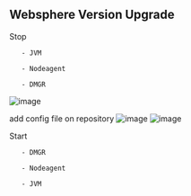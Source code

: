 ## Websphere Version Upgrade

Stop
      
       - JVM
	   
       - Nodeagent
	   
       - DMGR
![image](https://user-images.githubusercontent.com/3519706/80278799-e41c5300-8701-11ea-95bf-0d124ddbf6df.png)

add config file on repository
![image](https://user-images.githubusercontent.com/3519706/80278809-fc8c6d80-8701-11ea-83d3-b69f90367513.png)
![image](https://user-images.githubusercontent.com/3519706/80278820-1332c480-8702-11ea-8dc5-cc96ad96526f.png)

Start

       - DMGR
	   
       - Nodeagent
	   
       - JVM
